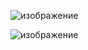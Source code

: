 ![изображение](https://user-images.githubusercontent.com/73390744/118398022-7241df00-b65f-11eb-9d16-425605dedb28.png)


![изображение](https://user-images.githubusercontent.com/73390744/118398025-753ccf80-b65f-11eb-84a5-df7556247331.png)

